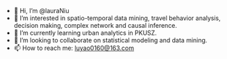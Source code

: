 - 👋 Hi, I’m @lauraNiu
- 👀 I’m interested in spatio-temporal data mining, travel behavior analysis, decision making, complex network and causal inference.
- 🌱 I’m currently learning urban analytics in PKUSZ.
- 💞️ I’m looking to collaborate on statistical modeling  and data mining.
- 📫 How to reach me: luyao0160@163.com


